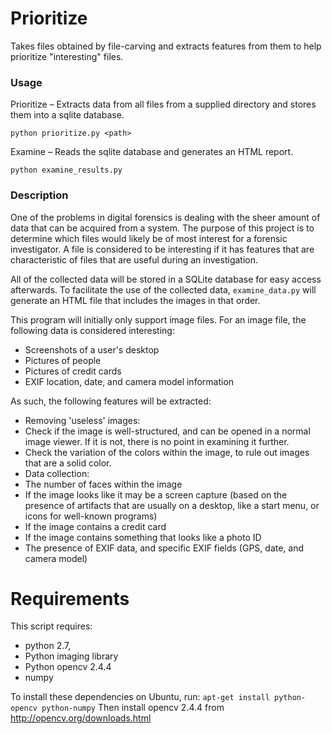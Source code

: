 Prioritize
===============

Takes files obtained by file-carving and extracts features from them to help prioritize "interesting" files.

### Usage
Prioritize – Extracts data from all files from a supplied directory and stores them into a sqlite database.

`python prioritize.py <path>`

Examine – Reads the sqlite database and generates an HTML report.

`python examine_results.py`

### Description

One of the problems in digital forensics is dealing with the sheer amount of data that can be acquired from a system. The purpose of this project is to determine which files would likely be of most interest for a forensic investigator. A file is considered to be interesting if it has features that are characteristic of files that are useful during an investigation.

All of the collected data will be stored in a SQLite database for easy access afterwards. To facilitate the use of the collected data, `examine_data.py` will generate an HTML file that includes the images in that order.


This program will initially only support image files. For an image file, the following data is considered interesting:
 * Screenshots of a user's desktop
 * Pictures of people
 * Pictures of credit cards
 * EXIF location, date, and camera model information

As such, the following features will be extracted:
 *	Removing 'useless' images:
   *	Check if the image is well-structured, and can be opened in a normal image viewer. If it is not, there is no point in examining it further.
   *  Check the variation of the colors within the image, to rule out images that are a solid color.
 *	Data collection:
   *	The number of faces within the image
   *	If the image looks like it may be a screen capture (based on the presence of artifacts that are usually on a desktop, like a start menu, or icons for well-known programs)
   *	If the image contains a credit card
   *  If the image contains something that looks like a photo ID
   *	The presence of EXIF data, and specific EXIF fields (GPS, date, and camera model)

# Requirements
This script requires:
 * python 2.7,
 * Python imaging library
 * Python opencv 2.4.4
 * numpy

To install these dependencies on Ubuntu, run: `apt-get install python-opencv python-numpy`
Then install opencv 2.4.4 from http://opencv.org/downloads.html
